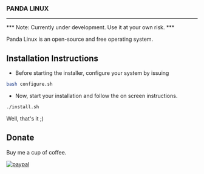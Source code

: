 ### PANDA LINUX
---

*** Note: Currently under development. Use it at your own risk. ***

Panda Linux is an open-source and free operating system.

## Installation Instructions

- Before starting the installer, configure your system by issuing

```sh
bash configure.sh
```

- Now, start your installation and follow the on screen instructions.

```sh
./install.sh
```

Well, that's it ;)

## Donate

Buy me a cup of coffee.

[![paypal](https://www.paypalobjects.com/en_US/i/btn/btn_donateCC_LG.gif)](https://www.paypal.com/cgi-bin/webscr?cmd=_s-xclick&hosted_button_id=ZJDFMDKR9X6P8)
